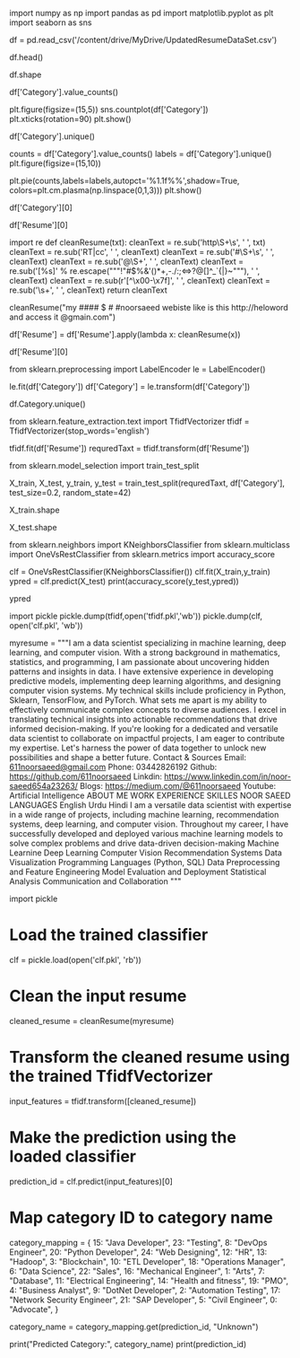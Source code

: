 import numpy as np
import pandas as pd
import matplotlib.pyplot as plt
import seaborn as sns

df = pd.read_csv('/content/drive/MyDrive/UpdatedResumeDataSet.csv')

df.head()

df.shape

df['Category'].value_counts()

plt.figure(figsize=(15,5))
sns.countplot(df['Category'])
plt.xticks(rotation=90)
plt.show()

df['Category'].unique()

counts = df['Category'].value_counts()
labels = df['Category'].unique()
plt.figure(figsize=(15,10))

plt.pie(counts,labels=labels,autopct='%1.1f%%',shadow=True, colors=plt.cm.plasma(np.linspace(0,1,3)))
plt.show()

df['Category'][0]

df['Resume'][0]

import re
def cleanResume(txt):
    cleanText = re.sub('http\S+\s', ' ', txt)
    cleanText = re.sub('RT|cc', ' ', cleanText)
    cleanText = re.sub('#\S+\s', ' ', cleanText)
    cleanText = re.sub('@\S+', '  ', cleanText)
    cleanText = re.sub('[%s]' % re.escape("""!"#$%&'()*+,-./:;<=>?@[\]^_`{|}~"""), ' ', cleanText)
    cleanText = re.sub(r'[^\x00-\x7f]', ' ', cleanText)
    cleanText = re.sub('\s+', ' ', cleanText)
    return cleanText

cleanResume("my #### $ #  #noorsaeed webiste like is this http://heloword and access it @gmain.com")

df['Resume'] = df['Resume'].apply(lambda x: cleanResume(x))

df['Resume'][0]

from sklearn.preprocessing import LabelEncoder
le = LabelEncoder()

le.fit(df['Category'])
df['Category'] = le.transform(df['Category'])

df.Category.unique()

from sklearn.feature_extraction.text import TfidfVectorizer
tfidf = TfidfVectorizer(stop_words='english')

tfidf.fit(df['Resume'])
requredTaxt  = tfidf.transform(df['Resume'])

from sklearn.model_selection import train_test_split

X_train, X_test, y_train, y_test = train_test_split(requredTaxt, df['Category'], test_size=0.2, random_state=42)

X_train.shape

X_test.shape

from sklearn.neighbors import KNeighborsClassifier
from sklearn.multiclass import OneVsRestClassifier
from sklearn.metrics import accuracy_score

clf = OneVsRestClassifier(KNeighborsClassifier())
clf.fit(X_train,y_train)
ypred = clf.predict(X_test)
print(accuracy_score(y_test,ypred))

ypred

import pickle
pickle.dump(tfidf,open('tfidf.pkl','wb'))
pickle.dump(clf, open('clf.pkl', 'wb'))

myresume = """I am a data scientist specializing in machine
learning, deep learning, and computer vision. With
a strong background in mathematics, statistics,
and programming, I am passionate about
uncovering hidden patterns and insights in data.
I have extensive experience in developing
predictive models, implementing deep learning
algorithms, and designing computer vision
systems. My technical skills include proficiency in
Python, Sklearn, TensorFlow, and PyTorch.
What sets me apart is my ability to effectively
communicate complex concepts to diverse
audiences. I excel in translating technical insights
into actionable recommendations that drive
informed decision-making.
If you're looking for a dedicated and versatile data
scientist to collaborate on impactful projects, I am
eager to contribute my expertise. Let's harness the
power of data together to unlock new possibilities
and shape a better future.
Contact & Sources
Email: 611noorsaeed@gmail.com
Phone: 03442826192
Github: https://github.com/611noorsaeed
Linkdin: https://www.linkedin.com/in/noor-saeed654a23263/
Blogs: https://medium.com/@611noorsaeed
Youtube: Artificial Intelligence
ABOUT ME
WORK EXPERIENCE
SKILLES
NOOR SAEED
LANGUAGES
English
Urdu
Hindi
I am a versatile data scientist with expertise in a wide
range of projects, including machine learning,
recommendation systems, deep learning, and computer
vision. Throughout my career, I have successfully
developed and deployed various machine learning models
to solve complex problems and drive data-driven
decision-making
Machine Learnine
Deep Learning
Computer Vision
Recommendation Systems
Data Visualization
Programming Languages (Python, SQL)
Data Preprocessing and Feature Engineering
Model Evaluation and Deployment
Statistical Analysis
Communication and Collaboration
"""

import pickle

# Load the trained classifier
clf = pickle.load(open('clf.pkl', 'rb'))

# Clean the input resume
cleaned_resume = cleanResume(myresume)

# Transform the cleaned resume using the trained TfidfVectorizer
input_features = tfidf.transform([cleaned_resume])

# Make the prediction using the loaded classifier
prediction_id = clf.predict(input_features)[0]

# Map category ID to category name
category_mapping = {
    15: "Java Developer",
    23: "Testing",
    8: "DevOps Engineer",
    20: "Python Developer",
    24: "Web Designing",
    12: "HR",
    13: "Hadoop",
    3: "Blockchain",
    10: "ETL Developer",
    18: "Operations Manager",
    6: "Data Science",
    22: "Sales",
    16: "Mechanical Engineer",
    1: "Arts",
    7: "Database",
    11: "Electrical Engineering",
    14: "Health and fitness",
    19: "PMO",
    4: "Business Analyst",
    9: "DotNet Developer",
    2: "Automation Testing",
    17: "Network Security Engineer",
    21: "SAP Developer",
    5: "Civil Engineer",
    0: "Advocate",
}

category_name = category_mapping.get(prediction_id, "Unknown")

print("Predicted Category:", category_name)
print(prediction_id)
